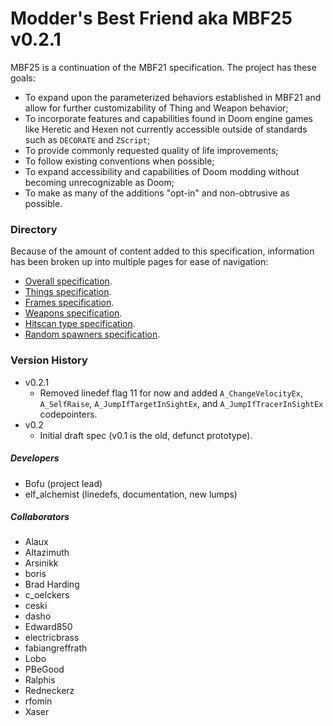 # Modder's Best Friend aka MBF25 v0.2.1

MBF25 is a continuation of the MBF21 specification. The project has these goals:

* To expand upon the parameterized behaviors established in MBF21 and allow for further customizability of Thing and Weapon behavior;
* To incorporate features and capabilities found in Doom engine games like Heretic and Hexen not currently accessible outside of standards such as `DECORATE` and `ZScript`;
* To provide commonly requested quality of life improvements;
* To follow existing conventions when possible;
* To expand accessibility and capabilities of Doom modding without becoming unrecognizable as Doom;
* To make as many of the additions "opt-in" and non-obtrusive as possible.

### Directory

Because of the amount of content added to this specification, information has been broken up into multiple pages for ease of navigation:

- [Overall specification](./docs/spec.md).
- [Things specification](./docs/things.md).
- [Frames specification](./docs/frames.md).
- [Weapons specification](./docs/weapons.md).
- [Hitscan type specification](./docs/hitscan.md).
- [Random spawners specification](./docs/spawners.md).

### Version History
- v0.2.1
    - Removed linedef flag 11 for now and added `A_ChangeVelocityEx`, `A_SelfRaise`, `A_JumpIfTargetInSightEx`, and `A_JumpIfTracerInSightEx` codepointers.
- v0.2
    - Initial draft spec (v0.1 is the old, defunct prototype).

##### Developers
- Bofu (project lead)
- elf_alchemist (linedefs, documentation, new lumps)

##### Collaborators
- Alaux
- Altazimuth
- Arsinikk
- boris
- Brad Harding
- c_oelckers
- ceski
- dasho
- Edward850
- electricbrass
- fabiangreffrath
- Lobo
- PBeGood
- Ralphis
- Redneckerz
- rfomin
- Xaser
